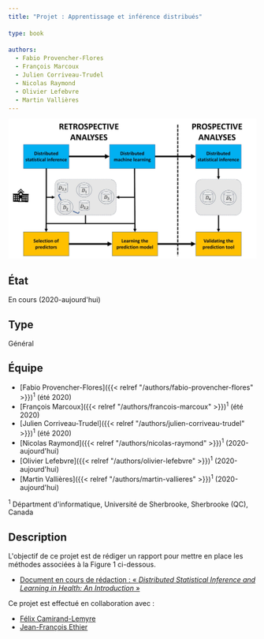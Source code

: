 ```yaml
---
title: "Projet : Apprentissage et inférence distribués"

type: book

authors:
  - Fabio Provencher-Flores
  - François Marcoux
  - Julien Corriveau-Trudel
  - Nicolas Raymond
  - Olivier Lefebvre
  - Martin Vallières
---
```


![Méthodes d'apprentissage et d'inférence distribués](distributed_main.jpg "Méthodes d'apprentissage et d'inférence distribués")

## État

En cours (2020-aujourd'hui)

## Type

Général

## Équipe

- [Fabio Provencher-Flores]({{< relref "/authors/fabio-provencher-flores" >}})<sup>1</sup> (été 2020)
- [François Marcoux]({{< relref "/authors/francois-marcoux" >}})<sup>1</sup> (été 2020)
- [Julien Corriveau-Trudel]({{< relref "/authors/julien-corriveau-trudel" >}})<sup>1</sup> (été 2020)
- [Nicolas Raymond]({{< relref "/authors/nicolas-raymond" >}})<sup>1</sup> (2020-aujourd'hui)
- [Olivier Lefebvre]({{< relref "/authors/olivier-lefebvre" >}})<sup>1</sup> (2020-aujourd'hui)
- [Martin Vallières]({{< relref "/authors/martin-vallieres" >}})<sup>1</sup> (2020-aujourd'hui)

<sup>1</sup> Départment d'informatique, Université de Sherbrooke, Sherbrooke (QC), Canada

## Description

L'objectif de ce projet est de rédiger un rapport pour mettre en place les méthodes associées à la Figure 1 ci-dessous.

- [Document en cours de rédaction : « _Distributed Statistical Inference and Learning in Health: An Introduction_ » ](https://www.dropbox.com/s/sqlmgr330e1v4mu/DL_Report_in_progress.pdf?dl=0)

Ce projet est effectué en collaboration avec :
- [Félix Camirand-Lemyre](https://griis.ca/a-propos/equipe/felix-camirand-lemyre/)
- [Jean-François Ethier](https://griis.ca/a-propos/equipe/jean-francois-ethier-codirecteur-scientifique/)
